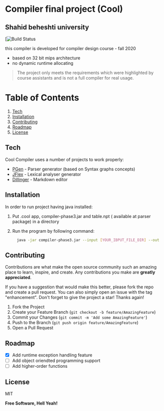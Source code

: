 # Compiler final project (Cool)
## Shahid beheshti university 

[![Build Status](https://github.com/AAdvari/compiler-phase3)

this compiler is developed for compiler design course - fall 2020

- based on 32 bit mips architecture
- no dynamic runtime allocating

> The project only meets the requirements which were
> highlighted by course assistants and is not a full compiler 
> for real usage. 

# Table of Contents
1. [Tech](#Tech)
2. [Installation](#Installation)
3. [Contributing](#Contributing)
4. [Roadmap](#Roadmap)
5. [License](#License)





## Tech <a name="Tech"></a>

Cool Compiler uses a number of projects to work properly:

- [PGen] - Parser generator (based on Syntax graphs concepts)
- [JFlex] - Lexical analyser generator 
- [Dillinger] - Markdown editor 

## Installation <a name="Installation"></a>

In order to run project having java installed:

1. Put .cool app, compiler-phase3.jar and table.npt ( available at parser package) in a directory

2. Run the program by following command:
    ```sh
      java -jar compiler-phase3.jar --input [YOUR_IBPUT_FILE_DIR] --output [OUTPUT_FILE_DIR] --table [TABLE DIR]
    ```
## Contributing <a name="Contributing"></a>

Contributions are what make the open source community such an amazing place to learn, inspire, and create. Any contributions you make are **greatly appreciated**.

If you have a suggestion that would make this better, please fork the repo and create a pull request. You can also simply open an issue with the tag "enhancement".
Don't forget to give the project a star! Thanks again!

1. Fork the Project
2. Create your Feature Branch (`git checkout -b feature/AmazingFeature`)
3. Commit your Changes (`git commit -m 'Add some AmazingFeature'`)
4. Push to the Branch (`git push origin feature/AmazingFeature`)
5. Open a Pull Request

## Roadmap <a name="Roadmap"></a>

- [x] Add runtime exception handling feature
- [ ] Add object oriendted programming support
- [ ] Add higher-order functions 

## License <a name="License"></a>

MIT

**Free Software, Hell Yeah!**


   [PGen]: <https://github.com/Borjianamin98/PGen>
   [JFlex]: <https://jflex.de/>
   [Dillinger]: <https://dillinger.io/>
   

